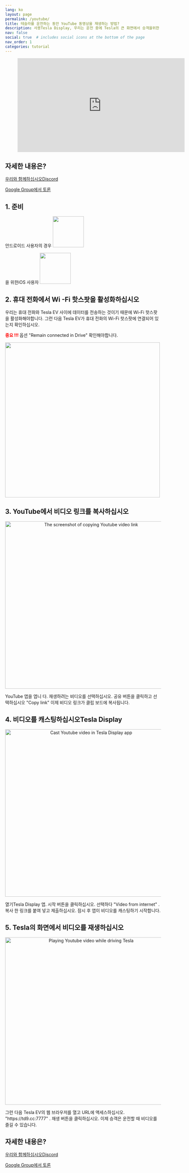 ```yaml
---
lang: ko
layout: page
permalink: /youtube/
title: 테슬라를 운전하는 동안 YouTube 동영상을 재생하는 방법?
description: 사용Tesla Display, 우리는 운전 중에 Tesla의 큰 화면에서 승객을위한 YouTube 비디오를 재생할 수 있습니다.
nav: false
social: true  # includes social icons at the bottom of the page
nav_order: 1
categories: tutorial
---
```

<!-- _pages/youtube.md -->

<!-- blank line -->
<figure class= "video-container" >
  <iframe width= "540"  height= "303"  src= "https://www.youtube.com/embed/7sVn00ECFBw"  frameborder= "0"  allowfullscreen= "true" > </iframe>
</figure>
<!-- blank line -->

## 자세한 내용은?
<p> <a href = "https://discord.gg/Tvbs9uWcN9"  대상 = "_blank" > 우리와 함께하십시오Discord</a> </p>
<p> <a href = "https://groups.google.com/g/tesla-display"  대상 = "_blank" > Google Group에서 토론 </a> </p>

## 1. 준비
안드로이드 사용자의 경우
<A ID = "googleplay"  href = "https://play.google.com/store/apps/details?id=io.github.blackpill.tesladisplay&referrer=utm_source%3Dgithub%26utm_medium%3Dorganic" >
<img src= "/assets/img/google-play-badge.svg"  height= "100px" >
</a>

을 위한iOS 사용자
<A ID = "appstore"  href = "https://apps.apple.com/app/tesdisplay-screen-mirror/id6469987744" >
<img src= "/assets/img/app-store-badge.png"  height= "100px" >
</a>

## 2. 휴대 전화에서 Wi -Fi 핫스팟을 활성화하십시오
<p> 우리는 휴대 전화와 Tesla EV 사이에 데이터를 전송하는 것이기 때문에 Wi-Fi 핫스팟을 활성화해야합니다.
그런 다음 Tesla EV가 휴대 전화의 Wi-Fi 핫스팟에 연결되어 있는지 확인하십시오. </p>
<p><span style= "color: red" > <b> 중요 !!! </b></span> 옵션 "Remain connected in Drive"  확인해야합니다. </p>
<img src= "/assets/img/wifi-connected.jpg"  height= "500px" ></a>

## 3. YouTube에서 비디오 링크를 복사하십시오
<p style= "text-align: center;" >
<img src= "/assets/img/youtube-share.png"  alt= "The screenshot of copying Youtube video link"  width= "540px" >
</p>
YouTube 앱을 엽니 다.
재생하려는 비디오를 선택하십시오.
공유 버튼을 클릭하고 선택하십시오 "Copy link" 
이제 비디오 링크가 클립 보드에 복사됩니다.

## 4. 비디오를 캐스팅하십시오Tesla Display
<p style= "text-align: center;" >
<img src= "/assets/img/video-internet.jpg"  alt= "Cast Youtube video in Tesla Display app"  width= "540px" >
</p>
열기Tesla Display 앱.
시작 버튼을 클릭하십시오.
선택하다 "Video from internet" .
복사 한 링크를 붙여 넣고 제출하십시오.
잠시 후 앱이 비디오를 캐스팅하기 시작합니다.

## 5. Tesla의 화면에서 비디오를 재생하십시오
<p style= "text-align: center;" >
<img src= "/assets/img/youtube-play.jpg"  alt= "Playing Youtube video while driving Tesla"  width= "540px" >
</p>
그런 다음 Tesla EV의 웹 브라우저를 열고 URL에 액세스하십시오. "https://td9.cc:7777" .
재생 버튼을 클릭하십시오.
이제 승객은 운전할 때 비디오를 즐길 수 있습니다.

## 자세한 내용은?
<p> <a href = "https://discord.gg/Tvbs9uWcN9"  대상 = "_blank" > 우리와 함께하십시오Discord</a> </p>
<p> <a href = "https://groups.google.com/g/tesla-display"  대상 = "_blank" > Google Group에서 토론 </a> </p>

